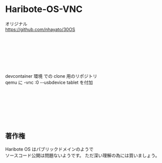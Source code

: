 # Haribote-OS-VNC

オリジナル  
https://github.com/nhayato/30OS

<br><br><br>
<br><br><br>

devcontainer 環境 での clone 用のリポジトリ  
qemu に -vnc :0 --usbdevice tablet を付加

<br><br><br>
<br><br><br>

## 著作権

Haribote OS はパブリックドメインのようで  
ソースコード公開は問題ないようです。
ただ深い理解の為には買いましょう。

<br><br><br>
<br><br><br>
